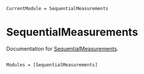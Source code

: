 ```@meta
CurrentModule = SequentialMeasurements
```

# SequentialMeasurements

Documentation for [SequentialMeasurements](https://github.com/diego-bernal/SequentialMeasurements.jl).

```@index
```

```@autodocs
Modules = [SequentialMeasurements]
```

